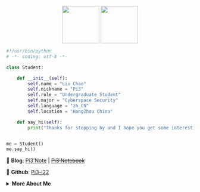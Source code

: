 <p align="center">
  <img align="center" height="100" src="https://cdn.jsdelivr.net/gh/Pi3-l22/pico_rep/img/wave_hand.gif">
  <img align="center" height="100" src="https://cdn.jsdelivr.net/gh/Pi3-l22/pico_rep/img/hithere_pink.png">
</p>

```python
#!/usr/bin/python
# -*- coding: utf-8 -*-

class Student:

    def __init__(self):
        self.name = "Liu Chao"
        self.nickname = "Pi3"
        self.role = "Undergraduate Student"
        self.major = "Cyberspace Security"
        self.language = "zh_CN"
        self.location = "HangZhou China"

    def say_hi(self):
        print("Thanks for stopping by and I hope you get some interesting stuff here.")


me = Student()
me.say_hi()
```

📔 **Blog**: <a href="https://blog.pi3.fun">Pi3'Note</a> | ~~<a href="https://pi3yyy.love">Pi3'Notebook</a>~~ 

🤩 **Github**: <a href="https://x.com/liu622511?s=09">Pi3-l22</a>

<details>
<summary><strong>More About Me</strong></summary>
<br>
  
🎓 **Education**: Undergraduate at HDU, majoring in Cybersecurity

🔒 **Interests**: Cybersecurity, Computer Technology

💻 **Skills**:
- **Programming Languages**: Python, C/C++, Java, PHP
- **Web Technologies**: HTML, CSS, JavaScript
- **Current Studies**: Cryptography, Penetration Testing

📚 **Learning**: Preparing for graduate studies

🔧 **Self-Description**: Although I am a technical rookie, I have been trying to learn.

🌟 **Motto**: "From zero to hero, one line of code at a time."

📧 **How to reach me**:
- **Email**: <a href="mailto:622.511.liuchao@gmail.com">622.511.liuchao@gmail.com</a>
- **Telegram**: <a href="https://t.me/lc_622_511">@LC_622_511</a>
- **Twitter**: <a href="https://x.com/liu622511?s=09">@liu622511</a>

💡 If you have any questions about me, contact me at.

</details>
  
<!--
**Pi3-l22/Pi3-l22** is a ✨ _special_ ✨ repository because its `README.md` (this file) appears on your GitHub profile.

Here are some ideas to get you started:

- 🔭 I’m currently working on ...
- 🌱 I’m currently learning ...
- 👯 I’m looking to collaborate on ...
- 🤔 I’m looking for help with ...
- 💬 Ask me about ...
- 📫 How to reach me: ...
- 😄 Pronouns: ...
- ⚡ Fun fact: ...
-->
